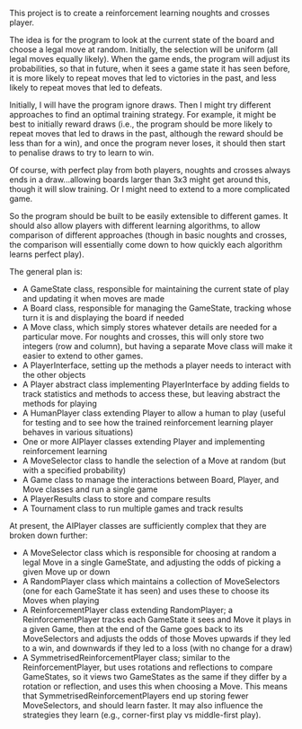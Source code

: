 This project is to create a reinforcement learning noughts and crosses player.

The idea is for the program to look at the current state of the board and choose a legal move at random.
Initially, the selection will be uniform (all legal moves equally likely). When the game ends, the program will adjust its probabilities, so that in future, when it sees a game state it has seen before, it is more likely to repeat moves that led to victories in the past, and less likely to repeat moves that led to defeats.

Initially, I will have the program ignore draws. Then I might try different approaches to find an optimal training strategy. For example, it might be best to initially reward draws (i.e., the program should be more likely to repeat moves that led to draws in the past, although the reward should be less than for a win), and once the program never loses, it should then start to penalise draws to try to learn to win.

Of course, with perfect play from both players, noughts and crosses always ends in a draw...allowing boards larger than 3x3 might get around this, though it will slow training. Or I might need to extend to a more complicated game.

So the program should be built to be easily extensible to different games. It should also allow players with different learning algorithms, to allow comparison of different approaches (though in basic noughts and crosses, the comparison will essentially come down to how quickly each algorithm learns perfect play).

The general plan is:
- A GameState class, responsible for maintaining the current state of play and updating it when moves are made
- A Board class, responsible for managing the GameState, tracking whose turn it is and displaying the board if needed
- A Move class, which simply stores whatever details are needed for a particular move. For noughts and crosses, this will only store two integers (row and column), but having a separate Move class will make it easier to extend to other games.
- A PlayerInterface, setting up the methods a player needs to interact with the other objects
- A Player abstract class implementing PlayerInterface by adding fields to track statistics and methods to access these, but leaving abstract the methods for playing
- A HumanPlayer class extending Player to allow a human to play (useful for testing and to see how the trained reinforcement learning player behaves in various situations)
- One or more AIPlayer classes extending Player and implementing reinforcement learning
- A MoveSelector class to handle the selection of a Move at random (but with a specified probability)
- A Game class to manage the interactions between Board, Player, and Move classes and run a single game
- A PlayerResults class to store and compare results
- A Tournament class to run multiple games and track results

At present, the AIPlayer classes are sufficiently complex that they are broken down further:
- A MoveSelector class which is responsible for choosing at random a legal Move in a single GameState, and adjusting the odds of picking a given Move up or down
- A RandomPlayer class which maintains a collection of MoveSelectors (one for each GameState it has seen) and uses these to choose its Moves when playing
- A ReinforcementPlayer class extending RandomPlayer; a ReinforcementPlayer tracks each GameState it sees and Move it plays in a given Game, then at the end of the Game goes back to its MoveSelectors and adjusts the odds of those Moves upwards if they led to a win, and downwards if they led to a loss (with no change for a draw)
- A SymmetrisedReinforcementPlayer class; similar to the ReinforcementPlayer, but uses rotations and reflections to compare GameStates, so it views two GameStates as the same if they differ by a rotation or reflection, and uses this when choosing a Move. This means that SymmetrisedReinforcementPlayers end up storing fewer MoveSelectors, and should learn faster. It may also influence the strategies they learn (e.g., corner-first play vs middle-first play).
